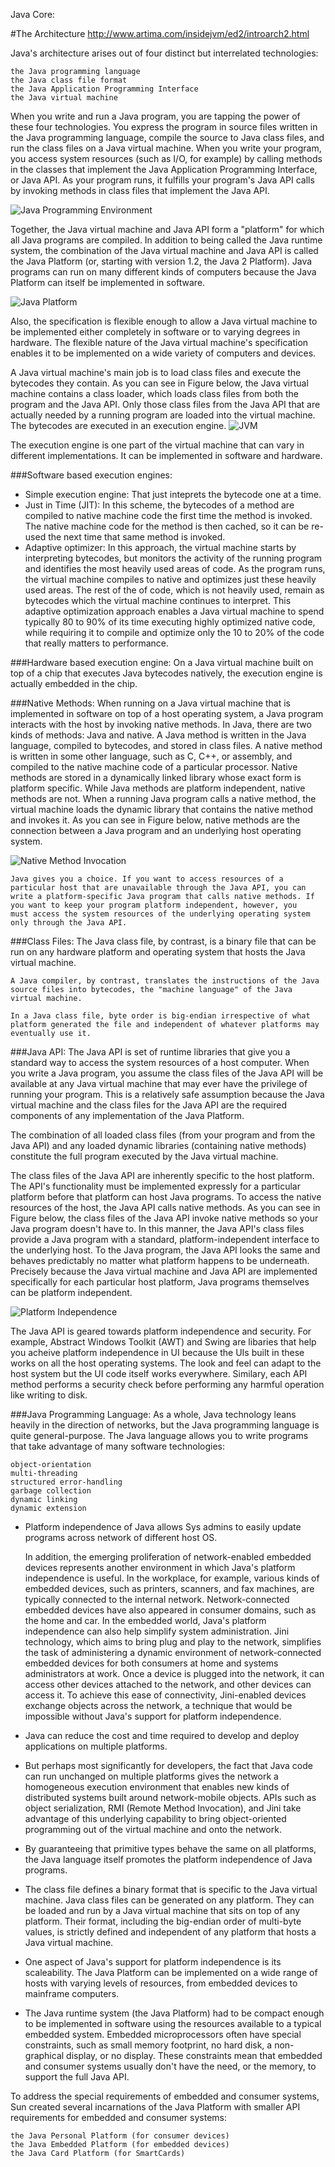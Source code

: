 Java Core:

#The Architecture
http://www.artima.com/insidejvm/ed2/introarch2.html

Java's architecture arises out of four distinct but interrelated technologies:

    the Java programming language
    the Java class file format
    the Java Application Programming Interface
    the Java virtual machine 

When you write and run a Java program, you are tapping the power of these four technologies. You express the program in source files 
written in the Java programming language, compile the source to Java class files, and run the class files on a Java virtual machine. 
When you write your program, you access system resources (such as I/O, for example) by calling methods in the classes that implement 
the Java Application Programming Interface, or Java API. As your program runs, it fulfills your program's Java API calls by invoking 
methods in class files that implement the Java API.

![Java Programming Environment](http://www.artima.com/insidejvm/ed2/images/fig1-1.gif "Java Programming Environment")

Together, the Java virtual machine and Java API form a "platform" for which all Java programs are compiled. In addition to being called the Java runtime system, the combination of the Java virtual machine and Java API is called the Java Platform (or, starting with version 1.2, the Java 2 Platform). Java programs can run on many different kinds of computers because the Java Platform can itself be implemented in software. 

![Java Platform](http://www.artima.com/insidejvm/ed2/images/fig1-2.gif "Java Platform")

Also, the specification is flexible enough to allow a Java virtual machine to be implemented either completely in software or to varying degrees in hardware. The flexible nature of the Java virtual machine's specification enables it to be implemented on a wide variety of computers and devices. 

A Java virtual machine's main job is to load class files and execute the bytecodes they contain. As you can see in Figure below, the Java virtual machine contains a class loader, which loads class files from both the program and the Java API. Only those class files from the Java API that are actually needed by a running program are loaded into the virtual machine. The bytecodes are executed in an execution engine.
![JVM](http://www.artima.com/insidejvm/ed2/images/fig1-3.gif "JVM")

The execution engine is one part of the virtual machine that can vary in different implementations. It can be implemented in software and hardware.

###Software based execution engines:

- Simple execution engine: That just inteprets the bytecode one at a time.
- Just in Time (JIT): In this scheme, the bytecodes of a method are compiled to native machine code the first time the method is invoked. The native machine code for the method is then cached, so it can be re-used the next time that same method is invoked.
- Adaptive optimizer: In this approach, the virtual machine starts by interpreting bytecodes, but monitors the activity of the running program and identifies the most heavily used areas of code. As the program runs, the virtual machine compiles to native and optimizes just these heavily used areas. The rest of the of code, which is not heavily used, remain as bytecodes which the virtual machine continues to interpret. This adaptive optimization approach enables a Java virtual machine to spend typically 80 to 90% of its time executing highly optimized native code, while requiring it to compile and optimize only the 10 to 20% of the code that really matters to performance.

###Hardware based execution engine: 
On a Java virtual machine built on top of a chip that executes Java bytecodes natively, the execution engine is actually embedded in the chip. 

###Native Methods:
When running on a Java virtual machine that is implemented in software on top of a host operating system, a Java program interacts with the host by invoking native methods. In Java, there are two kinds of methods: Java and native. A Java method is written in the Java language, compiled to bytecodes, and stored in class files. A native method is written in some other language, such as C, C++, or assembly, and compiled to the native machine code of a particular processor. Native methods are stored in a dynamically linked library whose exact form is platform specific. While Java methods are platform independent, native methods are not. When a running Java program calls a native method, the virtual machine loads the dynamic library that contains the native method and invokes it. As you can see in Figure below, native methods are the connection between a Java program and an underlying host operating system.

![Native Method Invocation](http://www.artima.com/insidejvm/ed2/images/fig1-4.gif "Native Method Invocation")

    Java gives you a choice. If you want to access resources of a particular host that are unavailable through the Java API, you can
    write a platform-specific Java program that calls native methods. If you want to keep your program platform independent, however, you
    must access the system resources of the underlying operating system only through the Java API.

###Class Files:
    The Java class file, by contrast, is a binary file that can be run on any hardware platform and operating system that hosts the Java virtual machine. 
    
    A Java compiler, by contrast, translates the instructions of the Java source files into bytecodes, the "machine language" of the Java virtual machine. 
    
    In a Java class file, byte order is big-endian irrespective of what platform generated the file and independent of whatever platforms may eventually use it. 
    
###Java API:
The Java API is set of runtime libraries that give you a standard way to access the system resources of a host computer. When you write a Java program, you assume the class files of the Java API will be available at any Java virtual machine that may ever have the privilege of running your program. This is a relatively safe assumption because the Java virtual machine and the class files for the Java API are the required components of any implementation of the Java Platform.

The combination of all loaded class files (from your program and from the Java API) and any loaded dynamic libraries (containing native methods) constitute the full program executed by the Java virtual machine. 

The class files of the Java API are inherently specific to the host platform. The API's functionality must be implemented expressly for a particular platform before that platform can host Java programs. To access the native resources of the host, the Java API calls native methods. As you can see in Figure below, the class files of the Java API invoke native methods so your Java program doesn't have to. In this manner, the Java API's class files provide a Java program with a standard, platform-independent interface to the underlying host. To the Java program, the Java API looks the same and behaves predictably no matter what platform happens to be underneath. Precisely because the Java virtual machine and Java API are implemented specifically for each particular host platform, Java programs themselves can be platform independent. 

![Platform Independence](http://www.artima.com/insidejvm/ed2/images/fig1-6.gif "Platform Independent")

The Java API is geared towards platform independence and security. For example, Abstract Windows Toolkit (AWT) and Swing are libaries that help you acheive platform independence in UI because the UIs built in these works on all the host operating systems. The look and feel can adapt to the host system but the UI code itself works everywhere. Similary, each API method performs a security check before performing any harmful operation like writing to disk. 

###Java Programming Language:
As a whole, Java technology leans heavily in the direction of networks, but the Java programming language is quite general-purpose. The Java language allows you to write programs that take advantage of many software technologies:

    object-orientation
    multi-threading
    structured error-handling
    garbage collection
    dynamic linking
    dynamic extension 

- Platform independence of Java allows Sys admins to easily update programs across network of different host OS.

    In addition, the emerging proliferation of network-enabled embedded devices represents another environment in which Java's platform independence is useful. In the workplace, for example, various kinds of embedded devices, such as printers, scanners, and fax machines, are typically connected to the internal network. Network-connected embedded devices have also appeared in consumer domains, such as the home and car. In the embedded world, Java's platform independence can also help simplify system administration. Jini technology, which aims to bring plug and play to the network, simplifies the task of administering a dynamic environment of network-connected embedded devices for both consumers at home and systems administrators at work. Once a device is plugged into the network, it can access other devices attached to the network, and other devices can access it. To achieve this ease of connectivity, Jini-enabled devices exchange objects across the network, a technique that would be impossible without Java's support for platform independence. 
- Java can reduce the cost and time required to develop and deploy applications on multiple platforms.
- But perhaps most significantly for developers, the fact that Java code can run unchanged on multiple platforms gives the network a homogeneous execution environment that enables new kinds of distributed systems built around network-mobile objects. APIs such as object serialization, RMI (Remote Method Invocation), and Jini take advantage of this underlying capability to bring object-oriented programming out of the virtual machine and onto the network.
- By guaranteeing that primitive types behave the same on all platforms, the Java language itself promotes the platform independence of Java programs. 
- The class file defines a binary format that is specific to the Java virtual machine. Java class files can be generated on any platform. They can be loaded and run by a Java virtual machine that sits on top of any platform. Their format, including the big-endian order of multi-byte values, is strictly defined and independent of any platform that hosts a Java virtual machine. 
- One aspect of Java's support for platform independence is its scaleability. The Java Platform can be implemented on a wide range of hosts with varying levels of resources, from embedded devices to mainframe computers. 
- The Java runtime system (the Java Platform) had to be compact enough to be implemented in software using the resources available to a typical embedded system. Embedded microprocessors often have special constraints, such as small memory footprint, no hard disk, a non- graphical display, or no display. These constraints mean that embedded and consumer systems usually don't have the need, or the memory, to support the full Java API.

To address the special requirements of embedded and consumer systems, Sun created several incarnations of the Java Platform with smaller API requirements for embedded and consumer systems:

    the Java Personal Platform (for consumer devices)
    the Java Embedded Platform (for embedded devices)
    the Java Card Platform (for SmartCards) 
